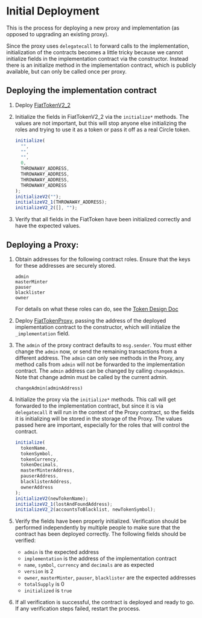 # Initial Deployment

This is the process for deploying a new proxy and implementation (as opposed to
upgrading an existing proxy).

Since the proxy uses `delegatecall` to forward calls to the implementation,
initialization of the contracts becomes a little tricky because we cannot
initialize fields in the implementation contract via the constructor. Instead
there is an initialize method in the implementation contract, which is publicly
available, but can only be called once per proxy.

## Deploying the implementation contract

1. Deploy [FiatTokenV2_2](../contracts/v2/FiatTokenV2_2.sol)
2. Initialize the fields in FiatTokenV2_2 via the `initialize*` methods. The
   values are not important, but this will stop anyone else initializing the
   roles and trying to use it as a token or pass it off as a real Circle token.

   ```js
   initialize(
     "",
     "",
     "",
     0,
     THROWAWAY_ADDRESS,
     THROWAWAY_ADDRESS,
     THROWAWAY_ADDRESS,
     THROWAWAY_ADDRESS
   );
   initializeV2("");
   initializeV2_1(THROWAWAY_ADDRESS);
   initializeV2_2([], "");
   ```

3. Verify that all fields in the FiatToken have been initialized correctly and
   have the expected values.

## Deploying a Proxy:

1. Obtain addresses for the following contract roles. Ensure that the keys for
   these addresses are securely stored.

   ```
   admin
   masterMinter
   pauser
   blacklister
   owner
   ```

   For details on what these roles can do, see the
   [Token Design Doc](tokendesign.md)

2. Deploy [FiatTokenProxy](../contracts/v1/FiatTokenProxy.sol), passing the
   address of the deployed implementation contract to the constructor, which
   will initialize the `_implementation` field.

3. The `admin` of the proxy contract defaults to `msg.sender`. You must either
   change the `admin` now, or send the remaining transactions from a different
   address. The `admin` can only see methods in the Proxy, any method calls from
   `admin` will not be forwarded to the implementation contract. The `admin`
   address can be changed by calling `changeAdmin`. Note that change admin must
   be called by the current admin.

   ```
   changeAdmin(adminAddress)
   ```

4. Initialize the proxy via the `initialize*` methods. This call will get
   forwarded to the implementation contract, but since it is via `delegatecall`
   it will run in the context of the Proxy contract, so the fields it is
   initializing will be stored in the storage of the Proxy. The values passed
   here are important, especially for the roles that will control the contract.

   ```js
   initialize(
     tokenName,
     tokenSymbol,
     tokenCurrency,
     tokenDecimals,
     masterMinterAddress,
     pauserAddress,
     blacklisterAddress,
     ownerAddress
   );
   initializeV2(newTokenName);
   initializeV2_1(lostAndFoundAddress);
   initializeV2_2(accountsToBlacklist, newTokenSymbol);
   ```

5. Verify the fields have been properly initialized. Verification should be
   performed independently by multiple people to make sure that the contract has
   been deployed correctly. The following fields should be verified:

   - `admin` is the expected address
   - `implementation` is the address of the implementation contract
   - `name`, `symbol`, `currency` and `decimals` are as expected
   - `version` is 2
   - `owner`, `masterMinter`, `pauser`, `blacklister` are the expected addresses
   - `totalSupply` is 0
   - `initialized` is `true`

6. If all verification is successful, the contract is deployed and ready to go.
   If any verification steps failed, restart the process.
